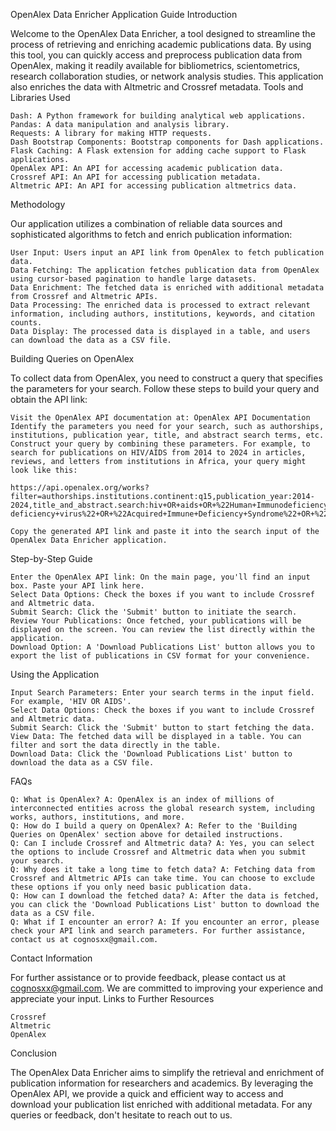 OpenAlex Data Enricher Application Guide
Introduction

Welcome to the OpenAlex Data Enricher, a tool designed to streamline the process of retrieving and enriching academic publications data. By using this tool, you can quickly access and preprocess publication data from OpenAlex, making it readily available for bibliometrics, scientometrics, research collaboration studies, or network analysis studies. This application also enriches the data with Altmetric and Crossref metadata.
Tools and Libraries Used

    Dash: A Python framework for building analytical web applications.
    Pandas: A data manipulation and analysis library.
    Requests: A library for making HTTP requests.
    Dash Bootstrap Components: Bootstrap components for Dash applications.
    Flask Caching: A Flask extension for adding cache support to Flask applications.
    OpenAlex API: An API for accessing academic publication data.
    Crossref API: An API for accessing publication metadata.
    Altmetric API: An API for accessing publication altmetrics data.

Methodology

Our application utilizes a combination of reliable data sources and sophisticated algorithms to fetch and enrich publication information:

    User Input: Users input an API link from OpenAlex to fetch publication data.
    Data Fetching: The application fetches publication data from OpenAlex using cursor-based pagination to handle large datasets.
    Data Enrichment: The fetched data is enriched with additional metadata from Crossref and Altmetric APIs.
    Data Processing: The enriched data is processed to extract relevant information, including authors, institutions, keywords, and citation counts.
    Data Display: The processed data is displayed in a table, and users can download the data as a CSV file.

Building Queries on OpenAlex

To collect data from OpenAlex, you need to construct a query that specifies the parameters for your search. Follow these steps to build your query and obtain the API link:

    Visit the OpenAlex API documentation at: OpenAlex API Documentation
    Identify the parameters you need for your search, such as authorships, institutions, publication year, title, and abstract search terms, etc.
    Construct your query by combining these parameters. For example, to search for publications on HIV/AIDS from 2014 to 2024 in articles, reviews, and letters from institutions in Africa, your query might look like this:

    https://api.openalex.org/works?filter=authorships.institutions.continent:q15,publication_year:2014-2024,title_and_abstract.search:hiv+OR+aids+OR+%22Human+Immunodeficiency+Virus%22+OR+%22HIV/AIDS%22+OR+%22Human+Immunodeficiency+Viruses%22+OR+%22human+immuno-deficiency+virus%22+OR+%22Acquired+Immune+Deficiency+Syndrome%22+OR+%22Acquired+Immunodeficiency+Syndrome%22,type:types/article|types/preprint|types/review|types/letter

    Copy the generated API link and paste it into the search input of the OpenAlex Data Enricher application.

Step-by-Step Guide

    Enter the OpenAlex API link: On the main page, you'll find an input box. Paste your API link here.
    Select Data Options: Check the boxes if you want to include Crossref and Altmetric data.
    Submit Search: Click the 'Submit' button to initiate the search.
    Review Your Publications: Once fetched, your publications will be displayed on the screen. You can review the list directly within the application.
    Download Option: A 'Download Publications List' button allows you to export the list of publications in CSV format for your convenience.

Using the Application

    Input Search Parameters: Enter your search terms in the input field. For example, 'HIV OR AIDS'.
    Select Data Options: Check the boxes if you want to include Crossref and Altmetric data.
    Submit Search: Click the 'Submit' button to start fetching the data.
    View Data: The fetched data will be displayed in a table. You can filter and sort the data directly in the table.
    Download Data: Click the 'Download Publications List' button to download the data as a CSV file.

FAQs

    Q: What is OpenAlex? A: OpenAlex is an index of millions of interconnected entities across the global research system, including works, authors, institutions, and more.
    Q: How do I build a query on OpenAlex? A: Refer to the 'Building Queries on OpenAlex' section above for detailed instructions.
    Q: Can I include Crossref and Altmetric data? A: Yes, you can select the options to include Crossref and Altmetric data when you submit your search.
    Q: Why does it take a long time to fetch data? A: Fetching data from Crossref and Altmetric APIs can take time. You can choose to exclude these options if you only need basic publication data.
    Q: How can I download the fetched data? A: After the data is fetched, you can click the 'Download Publications List' button to download the data as a CSV file.
    Q: What if I encounter an error? A: If you encounter an error, please check your API link and search parameters. For further assistance, contact us at cognosxx@gmail.com.

Contact Information

For further assistance or to provide feedback, please contact us at cognosxx@gmail.com. We are committed to improving your experience and appreciate your input.
Links to Further Resources

    Crossref
    Altmetric
    OpenAlex

Conclusion

The OpenAlex Data Enricher aims to simplify the retrieval and enrichment of publication information for researchers and academics. By leveraging the OpenAlex API, we provide a quick and efficient way to access and download your publication list enriched with additional metadata. For any queries or feedback, don't hesitate to reach out to us.
